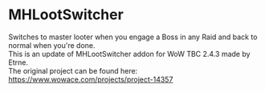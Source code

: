 # MHLootSwitcher
  
Switches to master looter when you engage a Boss in any Raid and back to normal when you're done.  
This is an update of MHLootSwitcher addon for WoW TBC 2.4.3 made by Etrne.  
The original project can be found here: https://www.wowace.com/projects/project-14357